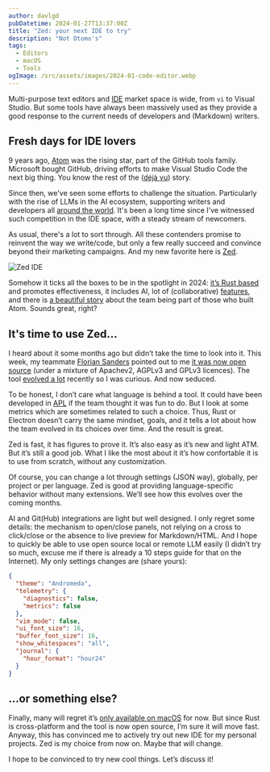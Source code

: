 ```yaml
---
author: davlgd
pubDatetime: 2024-01-27T13:37:00Z
title: "Zed: your next IDE to try"
description: "Not Otomo's"
tags:
  - Editors
  - macOS
  - Tools
ogImage: /src/assets/images/2024-01-code-editor.webp
---
```


Multi-purpose text editors and [IDE](https://en.wikipedia.org/wiki/Integrated_development_environment) market space is wide, from `vi` to Visual Studio. But some tools have always been massively used as they provide a good response to the current needs of developers and (Markdown) writers.

## Fresh days for IDE lovers

9 years ago, [Atom](<https://en.wikipedia.org/wiki/Atom_(text_editor)>) was the rising star, part of the GitHub tools family. Microsoft bought GitHub, driving efforts to make Visual Studio Code the next big thing. You know the rest of the ([déjà vu](https://killedby.tech/microsoft/atom/)) story.

Since then, we've seen some efforts to challenge the situation. Particularly with the rise of LLMs in the AI ecosystem, supporting writers and developers all [around the world](https://www.youtube.com/watch?v=K0HSD_i2DvA). It's been a long time since I’ve witnessed such competition in the IDE space, with a steady stream of newcomers.

As usual, there's a lot to sort through. All these contenders promise to reinvent the way we write/code, but only a few really succeed and convince beyond their marketing campaigns. And my new favorite here is [Zed](https://zed.dev/).

![Zed IDE](/src/images/2024-01-zed-ide.webp)

Somehow it ticks all the boxes to be in the spotlight in 2024: [it’s Rust based](https://zed.dev/blog/beta) and promotes effectiveness, it includes AI, lot of (collaborative) [features](https://zed.dev/features), and there is [a beautiful story](https://zed.dev/about) about the team being part of those who built Atom. Sounds great, right?

## It's time to use Zed…

I heard about it some months ago but didn’t take the time to look into it. This week, my teammate [Florian Sanders](https://twitter.com/flsan_) pointed out to me [it was now open source](https://zed.dev/blog/zed-is-now-open-source) (under a mixture of Apachev2, AGPLv3 and GPLv3 licences). The tool [evolved a lot](https://zed.dev/blog/why-the-big-rewrite) recently so I was curious. And now seduced.

To be honest, I don’t care what language is behind a tool. It could have been developed in [APL](https://tryapl.org/) if the team thought it was fun to do. But I look at some metrics which are sometimes related to such a choice. Thus, Rust or Electron doesn’t carry the same mindset, goals, and it tells a lot about how the team evolved in its choices over time. And the result is great.

Zed is fast, it has figures to prove it. It’s also easy as it’s new and light ATM. But it’s still a good job. What I like the most about it it’s how confortable it is to use from scratch, without any customization.

Of course, you can change a lot through settings (JSON way), globally, per project or per language. Zed is good at providing language-specific behavior without many extensions. We’ll see how this evolves over the coming months.

AI and Git(Hub) integrations are light but well designed. I only regret some details: the mechanism to open/close panels, not relying on a cross to click/close or the absence to live preview for Markdown/HTML. And I hope to quickly be able to use open source local or remote LLM easily (I didn’t try so much, excuse me if there is already a 10 steps guide for that on the Internet). My only settings changes are (share yours):

```json
{
  "theme": "Andromeda",
  "telemetry": {
    "diagnostics": false,
    "metrics": false
  },
  "vim_mode": false,
  "ui_font_size": 16,
  "buffer_font_size": 16,
  "show_whitespaces": "all",
  "journal": {
    "hour_format": "hour24"
  }
}
```

## …or something else?

Finally, many will regret it’s [only available on macOS](https://github.com/zed-industries/zed/releases) for now. But since Rust is cross-platform and the tool is now open source, I’m sure it will move fast. Anyway, this has convinced me to actively try out new IDE for my personal projects. Zed is my choice from now on. Maybe that will change.

I hope to be convinced to try new cool things. Let’s discuss it!
